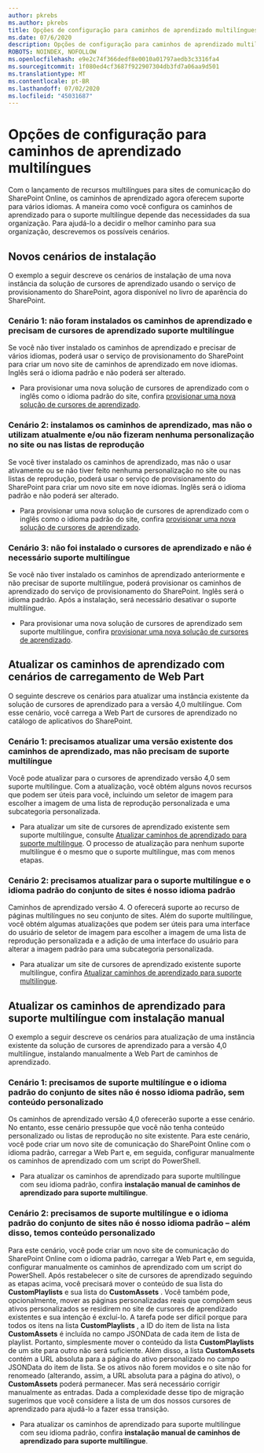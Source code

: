 ```yaml
---
author: pkrebs
ms.author: pkrebs
title: Opções de configuração para caminhos de aprendizado multilíngues
ms.date: 07/6/2020
description: Opções de configuração para caminhos de aprendizado multilíngues
ROBOTS: NOINDEX, NOFOLLOW
ms.openlocfilehash: e9e2c74f366dedf8e0010a01797aedb3c3316fa4
ms.sourcegitcommit: 1f080ed4cf3687f922907304db3fd7a06aa9d501
ms.translationtype: MT
ms.contentlocale: pt-BR
ms.lasthandoff: 07/02/2020
ms.locfileid: "45031687"
---
```

# <a name="setup-options-for-multilingual-learning-pathways"></a>Opções de configuração para caminhos de aprendizado multilíngues
Com o lançamento de recursos multilíngues para sites de comunicação do SharePoint Online, os caminhos de aprendizado agora oferecem suporte para vários idiomas. A maneira como você configura os caminhos de aprendizado para o suporte multilíngue depende das necessidades da sua organização. Para ajudá-lo a decidir o melhor caminho para sua organização, descrevemos os possíveis cenários.

## <a name="new-install-scenarios"></a>Novos cenários de instalação
O exemplo a seguir descreve os cenários de instalação de uma nova instância da solução de cursores de aprendizado usando o serviço de provisionamento do SharePoint, agora disponível no livro de aparência do SharePoint.

### <a name="scenario-1-we-have-not-installed-learning-pathways-and-need-learning-pathways-multilingual-support"></a>Cenário 1: não foram instalados os caminhos de aprendizado e precisam de cursores de aprendizado suporte multilíngue 
Se você não tiver instalado os caminhos de aprendizado e precisar de vários idiomas, poderá usar o serviço de provisionamento do SharePoint para criar um novo site de caminhos de aprendizado em nove idiomas. Inglês será o idioma padrão e não poderá ser alterado. 
- Para provisionar uma nova solução de cursores de aprendizado com o inglês como o idioma padrão do site, confira [provisionar uma nova solução de cursores de aprendizado](custom_provision_ml.md).

### <a name="scenario-2-we-installed-learning-pathways-but-arent-currently-using-it-andor-havent-made-any-customization-to-the-site-or-playlists"></a>Cenário 2: instalamos os caminhos de aprendizado, mas não o utilizam atualmente e/ou não fizeram nenhuma personalização no site ou nas listas de reprodução 
Se você tiver instalado os caminhos de aprendizado, mas não o usar ativamente ou se não tiver feito nenhuma personalização no site ou nas listas de reprodução, poderá usar o serviço de provisionamento do SharePoint para criar um novo site em nove idiomas. Inglês será o idioma padrão e não poderá ser alterado. 
- Para provisionar uma nova solução de cursores de aprendizado com o inglês como o idioma padrão do site, confira [provisionar uma nova solução de cursores de aprendizado](custom_provision_ml.md).

### <a name="scenario-3-we-have-not-installed-learning-pathways-and-dont-need-multilingual-support"></a>Cenário 3: não foi instalado o cursores de aprendizado e não é necessário suporte multilíngue 
Se você não tiver instalado os caminhos de aprendizado anteriormente e não precisar de suporte multilíngue, poderá provisionar os caminhos de aprendizado do serviço de provisionamento do SharePoint. Inglês será o idioma padrão. Após a instalação, será necessário desativar o suporte multilíngue. 
- Para provisionar uma nova solução de cursores de aprendizado sem suporte multilíngue, confira [provisionar uma nova solução de cursores de aprendizado](custom_provision_ml.md).

## <a name="update-learning-pathways-with-web-part-upload-scenarios"></a>Atualizar os caminhos de aprendizado com cenários de carregamento de Web Part
O seguinte descreve os cenários para atualizar uma instância existente da solução de cursores de aprendizado para a versão 4,0 multilíngue. Com esse cenário, você carrega a Web Part de cursores de aprendizado no catálogo de aplicativos do SharePoint.

### <a name="scenario-1-we-need-to-upgrade-an-existing-version-of-learning-pathways-but-do-not-need-multilingual-support"></a>Cenário 1: precisamos atualizar uma versão existente dos caminhos de aprendizado, mas não precisam de suporte multilíngue
Você pode atualizar para o cursores de aprendizado versão 4,0 sem suporte multilíngue. Com a atualização, você obtém alguns novos recursos que podem ser úteis para você, incluindo um seletor de imagem para escolher a imagem de uma lista de reprodução personalizada e uma subcategoria personalizada. 

- Para atualizar um site de cursores de aprendizado existente sem suporte multilíngue, consulte [Atualizar caminhos de aprendizado para suporte multilíngue](custom_update_ml.md). O processo de atualização para nenhum suporte multilíngue é o mesmo que o suporte multilíngue, mas com menos etapas. 

### <a name="scenario-2-we-need-to-upgrade-to-multilingual-support-and-the-default-language-of-the-site-collection-is-our-default-language"></a>Cenário 2: precisamos atualizar para o suporte multilíngue e o idioma padrão do conjunto de sites é nosso idioma padrão
Caminhos de aprendizado versão 4. O oferecerá suporte ao recurso de páginas multilíngues no seu conjunto de sites. Além do suporte multilíngue, você obtém algumas atualizações que podem ser úteis para uma interface do usuário de seletor de imagem para escolher a imagem de uma lista de reprodução personalizada e a adição de uma interface do usuário para alterar a imagem padrão para uma subcategoria personalizada. 
- Para atualizar um site de cursores de aprendizado existente suporte multilíngue, confira [Atualizar caminhos de aprendizado para suporte multilíngue](custom_update_ml.md). 

## <a name="update-learning-pathways-for-multilingual-support-with-manual-install"></a>Atualizar os caminhos de aprendizado para suporte multilíngue com instalação manual 
O exemplo a seguir descreve os cenários para atualização de uma instância existente da solução de cursores de aprendizado para a versão 4,0 multilíngue, instalando manualmente a Web Part de caminhos de aprendizado. 

### <a name="scenario-1-we-need-multilingual-support-and-the-default-language-of-the-site-collection-is-not-our-default-language--no-custom-content"></a>Cenário 1: precisamos de suporte multilíngue e o idioma padrão do conjunto de sites não é nosso idioma padrão, sem conteúdo personalizado 
Os caminhos de aprendizado versão 4,0 oferecerão suporte a esse cenário. No entanto, esse cenário pressupõe que você não tenha conteúdo personalizado ou listas de reprodução no site existente. Para este cenário, você pode criar um novo site de comunicação do SharePoint Online com o idioma padrão, carregar a Web Part e, em seguida, configurar manualmente os caminhos de aprendizado com um script do PowerShell. 
- Para atualizar os caminhos de aprendizado para suporte multilíngue com seu idioma padrão, confira **instalação manual de caminhos de aprendizado para suporte multilíngue**.

### <a name="scenario-2-we-need-multilingual-support-and-the-default-language-of-the-site-collection-is-not-our-default-language--plus-we-have-custom-content"></a>Cenário 2: precisamos de suporte multilíngue e o idioma padrão do conjunto de sites não é nosso idioma padrão – além disso, temos conteúdo personalizado 
Para este cenário, você pode criar um novo site de comunicação do SharePoint Online com o idioma padrão, carregar a Web Part e, em seguida, configurar manualmente os caminhos de aprendizado com um script do PowerShell. Após restabelecer o site de cursores de aprendizado seguindo as etapas acima, você precisará mover o conteúdo de sua lista do **CustomPlaylists** e sua lista do **CustomAssets** . Você também pode, opcionalmente, mover as páginas personalizadas reais que compõem seus ativos personalizados se residirem no site de cursores de aprendizado existentes e sua intenção é excluí-lo. A tarefa pode ser difícil porque para todos os itens na lista **CustomPlaylists** , a ID do item de lista na lista **CustomAssets** é incluída no campo JSONData de cada item de lista de playlist. Portanto, simplesmente mover o conteúdo da lista **CustomPlaylists** de um site para outro não será suficiente. Além disso, a lista **CustomAssets** contém a URL absoluta para a página do ativo personalizado no campo JSONData do item de lista. Se os ativos não forem movidos e o site não for renomeado (alterando, assim, a URL absoluta para a página do ativo), o **CustomAssets** poderá permanecer. Mas será necessário corrigir manualmente as entradas. Dada a complexidade desse tipo de migração sugerimos que você considere a lista de um dos nossos cursores de aprendizado para ajudá-lo a fazer essa transição.
- Para atualizar os caminhos de aprendizado para suporte multilíngue com seu idioma padrão, confira **instalação manual de caminhos de aprendizado para suporte multilíngue**.

